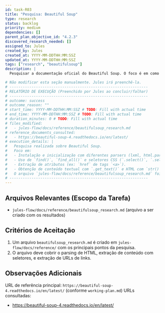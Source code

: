 ```yaml
---
id: task-R03
title: "Pesquisa: Beautiful Soup"
type: research
status: backlog
priority: medium
dependencies: []
parent_plan_objective_id: "4.2.3"
discovered_research_needed: []
assigned_to: Jules
created_by: Jules
created_at: YYYY-MM-DDTHH:MM:SSZ
updated_at: YYYY-MM-DDTHH:MM:SSZ
tags: ["research", "beautifulsoup"]
description: |
  Pesquisar a documentação oficial do Beautiful Soup. O foco é em como parsear HTML, como usar seletores CSS (ou outros métodos) para extrair seções específicas de conteúdo e links de navegação, e como obter o HTML/texto limpo dessas seções.

# Não modificar esta seção manualmente. Jules irá preenchê-la.
# ---------------------------------------------------------------
# RELATÓRIO DE EXECUÇÃO (Preenchido por Jules ao concluir/falhar)
# ---------------------------------------------------------------
# outcome: success
# outcome_reason: ""
# start_time: YYYY-MM-DDTHH:MM:SSZ # TODO: Fill with actual time
# end_time: YYYY-MM-DDTHH:MM:SSZ # TODO: Fill with actual time
# duration_minutes: 0 # TODO: Fill with actual time
# files_modified:
#   - jules-flow/docs/reference/beautifulsoup_research.md
# reference_documents_consulted:
#   - https://beautiful-soup-4.readthedocs.io/en/latest/
# execution_details: |
#   Pesquisa realizada sobre Beautiful Soup.
#   Foco em:
#   - Instalação e inicialização com diferentes parsers (lxml, html.parser).
#   - Uso de `find()`, `find_all()` e seletores CSS (`.select()`, `.select_one()`) para encontrar elementos.
#   - Extração de atributos (ex: `href` de tags `<a>`).
#   - Obtenção de conteúdo textual com `.get_text()` e HTML com `str()` ou `.decode_contents()`.
#   O arquivo `jules-flow/docs/reference/beautifulsoup_research.md` foi criado com os resultados.
# ---------------------------------------------------------------
---
```


## Arquivos Relevantes (Escopo da Tarefa)
* `jules-flow/docs/reference/beautifulsoup_research.md` (arquivo a ser criado com os resultados)

## Critérios de Aceitação
1. Um arquivo `beautifulsoup_research.md` é criado em `jules-flow/docs/reference/` com os principais pontos da pesquisa.
2. O arquivo deve cobrir o parsing de HTML, extração de conteúdo com seletores, e extração de URLs de links.

## Observações Adicionais
URL de referência principal: `https://beautiful-soup-4.readthedocs.io/en/latest/` (conforme `working-plan.md`)
URLs consultadas:
* https://beautiful-soup-4.readthedocs.io/en/latest/
